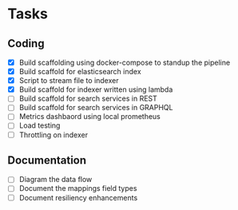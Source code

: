 # Tasks

## Coding

* [x] Build scaffolding using docker-compose to standup the pipeline
* [x] Build scaffold for elasticsearch index
* [x] Script to stream file to indexer
* [x] Build scaffold for indexer written using lambda
* [ ] Build scaffold for search services in REST
* [ ] Build scaffold for search services in GRAPHQL
* [ ] Metrics dashbaord using local prometheus
* [ ] Load testing
* [ ] Throttling on indexer

## Documentation

* [ ] Diagram the data flow
* [ ] Document the mappings field types
* [ ] Document resiliency enhancements
